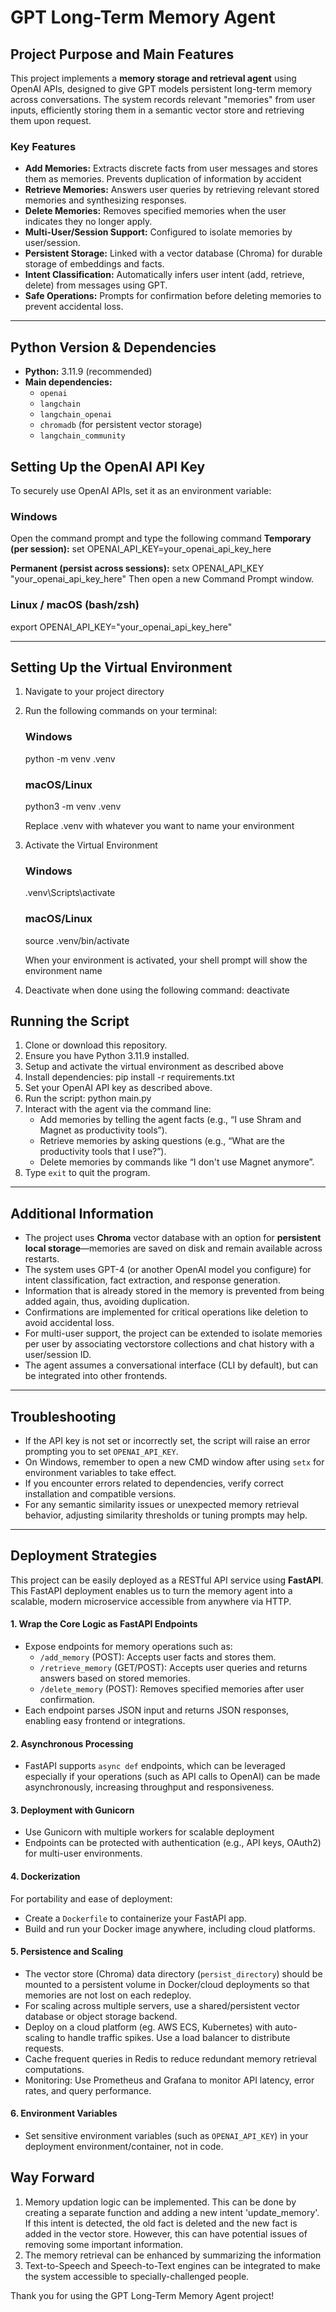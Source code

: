 # GPT Long-Term Memory Agent

## Project Purpose and Main Features

This project implements a **memory storage and retrieval agent** using OpenAI APIs, designed to give GPT models persistent long-term memory across conversations. The system records relevant "memories" from user inputs, efficiently storing them in a semantic vector store and retrieving them upon request.

### Key Features
- **Add Memories:** Extracts discrete facts from user messages and stores them as memories. Prevents duplication of information by accident
- **Retrieve Memories:** Answers user queries by retrieving relevant stored memories and synthesizing responses.
- **Delete Memories:** Removes specified memories when the user indicates they no longer apply. 
- **Multi-User/Session Support:** Configured to isolate memories by user/session.
- **Persistent Storage:** Linked with a vector database (Chroma) for durable storage of embeddings and facts.
- **Intent Classification:** Automatically infers user intent (add, retrieve, delete) from messages using GPT.
- **Safe Operations:** Prompts for confirmation before deleting memories to prevent accidental loss.

---

## Python Version & Dependencies

- **Python:** 3.11.9 (recommended)
- **Main dependencies:**
  - `openai`
  - `langchain`
  - `langchain_openai`
  - `chromadb` (for persistent vector storage)
  - `langchain_community`

## Setting Up the OpenAI API Key

To securely use OpenAI APIs, set it as an environment variable:

### Windows

Open the command prompt and type the following command
**Temporary (per session):**
set OPENAI_API_KEY=your_openai_api_key_here

**Permanent (persist across sessions):**
setx OPENAI_API_KEY "your_openai_api_key_here"
Then open a new Command Prompt window.

### Linux / macOS (bash/zsh)
export OPENAI_API_KEY="your_openai_api_key_here"

---

## Setting Up the Virtual Environment

1. Navigate to your project directory
2. Run the following commands on your terminal:
    ### Windows
    python -m venv .venv

    ### macOS/Linux
    python3 -m venv .venv

    Replace .venv with whatever you want to name your environment

3. Activate the Virtual Environment
    ### Windows
    .venv\Scripts\activate

    ### macOS/Linux
    source .venv/bin/activate

    When your environment is activated, your shell prompt will show the environment name

4. Deactivate when done using the following command:
    deactivate


## Running the Script

1. Clone or download this repository.
2. Ensure you have Python 3.11.9 installed.
3. Setup and activate the virtual environment as described above
3. Install dependencies:
    pip install -r requirements.txt
4. Set your OpenAI API key as described above.
5. Run the script:
    python main.py
6. Interact with the agent via the command line:
    - Add memories by telling the agent facts (e.g., “I use Shram and Magnet as productivity tools”).
    - Retrieve memories by asking questions (e.g., “What are the productivity tools that I use?”).
    - Delete memories by commands like “I don't use Magnet anymore”.
7. Type `exit` to quit the program.

---

## Additional Information

- The project uses **Chroma** vector database with an option for **persistent local storage**—memories are saved on disk and remain available across restarts.
- The system uses GPT-4 (or another OpenAI model you configure) for intent classification, fact extraction, and response generation.
- Information that is already stored in the memory is prevented from being added again, thus, avoiding duplication.
- Confirmations are implemented for critical operations like deletion to avoid accidental loss.
- For multi-user support, the project can be extended to isolate memories per user by associating vectorstore collections and chat history with a user/session ID.
- The agent assumes a conversational interface (CLI by default), but can be integrated into other frontends.

---

## Troubleshooting

- If the API key is not set or incorrectly set, the script will raise an error prompting you to set `OPENAI_API_KEY`.
- On Windows, remember to open a new CMD window after using `setx` for environment variables to take effect.
- If you encounter errors related to dependencies, verify correct installation and compatible versions.
- For any semantic similarity issues or unexpected memory retrieval behavior, adjusting similarity thresholds or tuning prompts may help.

---

## Deployment Strategies

This project can be easily deployed as a RESTful API service using **FastAPI**. This FastAPI deployment enables us to turn the memory agent into a scalable, modern microservice accessible from anywhere via HTTP.

#### 1. **Wrap the Core Logic as FastAPI Endpoints**

- Expose endpoints for memory operations such as:
  - `/add_memory` (POST): Accepts user facts and stores them.
  - `/retrieve_memory` (GET/POST): Accepts user queries and returns answers based on stored memories.
  - `/delete_memory` (POST): Removes specified memories after user confirmation.
- Each endpoint parses JSON input and returns JSON responses, enabling easy frontend or integrations.

#### 2. **Asynchronous Processing**

- FastAPI supports `async def` endpoints, which can be leveraged especially if your operations (such as API calls to OpenAI) can be made asynchronously, increasing throughput and responsiveness.

#### 3. **Deployment with Gunicorn**

- Use Gunicorn with multiple workers for scalable deployment
- Endpoints can be protected with authentication (e.g., API keys, OAuth2) for multi-user environments.

#### 4. **Dockerization**

For portability and ease of deployment:
- Create a `Dockerfile` to containerize your FastAPI app.
- Build and run your Docker image anywhere, including cloud platforms.

#### 5. **Persistence and Scaling**

- The vector store (Chroma) data directory (`persist_directory`) should be mounted to a persistent volume in Docker/cloud deployments so that memories are not lost on each redeploy.
- For scaling across multiple servers, use a shared/persistent vector database or object storage backend.
- Deploy on a cloud platform (eg. AWS ECS, Kubernetes) with auto-scaling to handle traffic spikes. Use a load balancer to distribute requests.
- Cache frequent queries in Redis to reduce redundant memory retrieval computations.
- Monitoring: Use Prometheus and Grafana to monitor API latency, error rates, and query performance.

#### 6. **Environment Variables**

- Set sensitive environment variables (such as `OPENAI_API_KEY`) in your deployment environment/container, not in code.

## Way Forward
1. Memory updation logic can be implemented. This can be done by creating a separate function and adding a new intent 'update_memory'. If this intent is detected, the old fact is deleted and the new fact is added in the vector store. However, this can have potential issues of removing some important information.
2. The memory retrieval can be enhanced by summarizing the information
3. Text-to-Speech and Speech-to-Text engines can be integrated to make the system accessible to specially-challenged people.


Thank you for using the GPT Long-Term Memory Agent project!
